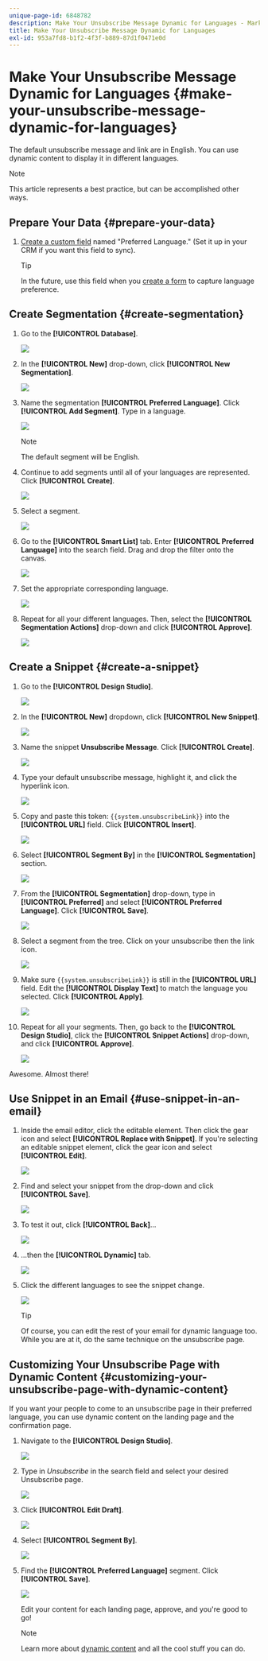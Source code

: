 ```yaml
---
unique-page-id: 6848782
description: Make Your Unsubscribe Message Dynamic for Languages - Marketo Docs - Product Documentation
title: Make Your Unsubscribe Message Dynamic for Languages
exl-id: 953a7fd8-b1f2-4f3f-b889-87d1f0471e0d
---
```

# Make Your Unsubscribe Message Dynamic for Languages {#make-your-unsubscribe-message-dynamic-for-languages}

The default unsubscribe message and link are in English. You can use dynamic content to display it in different languages.

>[!NOTE]
>
>This article represents a best practice, but can be accomplished other ways.

## Prepare Your Data {#prepare-your-data}

1. [Create a custom field](/help/marketo/product-docs/administration/field-management/create-a-custom-field-in-marketo.md) named "Preferred Language." (Set it up in your CRM if you want this field to sync).

   >[!TIP]
   >
   >In the future, use this field when you [create a form](/help/marketo/product-docs/demand-generation/forms/creating-a-form/create-a-form.md) to capture language preference.

## Create Segmentation {#create-segmentation}

1. Go to the **[!UICONTROL Database]**.

   ![](assets/make-your-unsubscribe-message-dynamic-for-languages-1.png)

1. In the **[!UICONTROL New]** drop-down, click **[!UICONTROL New Segmentation]**.

   ![](assets/make-your-unsubscribe-message-dynamic-for-languages-2.png)

1. Name the segmentation **[!UICONTROL Preferred Language]**. Click **[!UICONTROL Add Segment]**. Type in a language.

   ![](assets/make-your-unsubscribe-message-dynamic-for-languages-3.png)

   >[!NOTE]
   >
   >The default segment will be English.

1. Continue to add segments until all of your languages are represented. Click **[!UICONTROL Create]**.

   ![](assets/make-your-unsubscribe-message-dynamic-for-languages-4.png)

1. Select a segment.

   ![](assets/make-your-unsubscribe-message-dynamic-for-languages-5.png)

1. Go to the **[!UICONTROL Smart List]** tab. Enter **[!UICONTROL Preferred Language]** into the search field. Drag and drop the filter onto the canvas.

   ![](assets/make-your-unsubscribe-message-dynamic-for-languages-6.png)

1. Set the appropriate corresponding language.

   ![](assets/make-your-unsubscribe-message-dynamic-for-languages-7.png)

1. Repeat for all your different languages. Then, select the **[!UICONTROL Segmentation Actions]** drop-down and click **[!UICONTROL Approve]**.

   ![](assets/make-your-unsubscribe-message-dynamic-for-languages-8.png)

## Create a Snippet {#create-a-snippet}

1. Go to the **[!UICONTROL Design Studio]**.

   ![](assets/make-your-unsubscribe-message-dynamic-for-languages-9.png)

1. In the **[!UICONTROL New]** dropdown, click **[!UICONTROL New Snippet]**.

   ![](assets/make-your-unsubscribe-message-dynamic-for-languages-10.png)

1. Name the snippet **Unsubscribe Message**. Click **[!UICONTROL Create]**.

   ![](assets/make-your-unsubscribe-message-dynamic-for-languages-11.png)

1. Type your default unsubscribe message, highlight it, and click the hyperlink icon.

   ![](assets/make-your-unsubscribe-message-dynamic-for-languages-12.png)

1. Copy and paste this token: `{{system.unsubscribeLink}}` into the **[!UICONTROL URL]** field. Click **[!UICONTROL Insert]**.

   ![](assets/make-your-unsubscribe-message-dynamic-for-languages-13.png)

1. Select **[!UICONTROL Segment By]** in the **[!UICONTROL Segmentation]** section.

   ![](assets/make-your-unsubscribe-message-dynamic-for-languages-14.png)

1. From the **[!UICONTROL Segmentation]** drop-down, type in **[!UICONTROL Preferred]** and select **[!UICONTROL Preferred Language]**. Click **[!UICONTROL Save]**.

   ![](assets/make-your-unsubscribe-message-dynamic-for-languages-15.png)

1. Select a segment from the tree. Click on your unsubscribe then the link icon.

   ![](assets/make-your-unsubscribe-message-dynamic-for-languages-16.png)

1. Make sure `{{system.unsubscribeLink}}` is still in the **[!UICONTROL URL]** field. Edit the **[!UICONTROL Display Text]** to match the language you selected. Click **[!UICONTROL Apply]**.

   ![](assets/make-your-unsubscribe-message-dynamic-for-languages-17.png)

1. Repeat for all your segments. Then, go back to the **[!UICONTROL Design Studio]**, click the **[!UICONTROL Snippet Actions]** drop-down, and click **[!UICONTROL Approve]**.

   ![](assets/make-your-unsubscribe-message-dynamic-for-languages-18.png)

Awesome. Almost there!

## Use Snippet in an Email {#use-snippet-in-an-email}

1. Inside the email editor, click the editable element. Then click the gear icon and select **[!UICONTROL Replace with Snippet]**. If you're selecting an editable snippet element, click the gear icon and select **[!UICONTROL Edit]**.

   ![](assets/make-your-unsubscribe-message-dynamic-for-languages-19.png)

1. Find and select your snippet from the drop-down and click **[!UICONTROL Save]**.

   ![](assets/make-your-unsubscribe-message-dynamic-for-languages-20.png)

1. To test it out, click **[!UICONTROL Back]**...

   ![](assets/make-your-unsubscribe-message-dynamic-for-languages-21.png)

1. ...then the **[!UICONTROL Dynamic]** tab.

   ![](assets/make-your-unsubscribe-message-dynamic-for-languages-22.png)

1. Click the different languages to see the snippet change.

   ![](assets/make-your-unsubscribe-message-dynamic-for-languages-23.png)

   >[!TIP]
   >
   >Of course, you can edit the rest of your email for dynamic language too. While you are at it, do the same technique on the unsubscribe page.

## Customizing Your Unsubscribe Page with Dynamic Content {#customizing-your-unsubscribe-page-with-dynamic-content}

If you want your people to come to an unsubscribe page in their preferred language, you can use dynamic content on the landing page and the confirmation page.

1. Navigate to the **[!UICONTROL Design Studio]**.

   ![](assets/make-your-unsubscribe-message-dynamic-for-languages-24.png)

1. Type in _Unsubscribe_ in the search field and select your desired Unsubscribe page.

   ![](assets/make-your-unsubscribe-message-dynamic-for-languages-25.png)

1. Click **[!UICONTROL Edit Draft]**.

   ![](assets/make-your-unsubscribe-message-dynamic-for-languages-26.png)

1. Select **[!UICONTROL Segment By]**.

   ![](assets/make-your-unsubscribe-message-dynamic-for-languages-27.png)

1. Find the **[!UICONTROL Preferred Language]** segment. Click **[!UICONTROL Save]**.

   ![](assets/make-your-unsubscribe-message-dynamic-for-languages-28.png)

   Edit your content for each landing page, approve, and you're good to go!

   >[!NOTE]
   >
   >Learn more about [dynamic content](/help/marketo/product-docs/personalization/segmentation-and-snippets/segmentation/understanding-dynamic-content.md) and all the cool stuff you can do.
